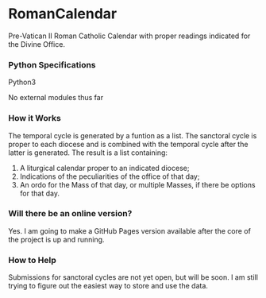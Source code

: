 # RomanCalendar

Pre-Vatican II Roman Catholic Calendar with proper readings indicated for the Divine Office.

### Python Specifications

Python3

No external modules thus far

### How it Works

The temporal cycle is generated by a funtion as a list. The sanctoral cycle is proper to each diocese and is combined with the temporal cycle after the latter is generated.
The result is a list containing:

1. A liturgical calendar proper to an indicated diocese;
2. Indications of the peculiarities of the office of that day;
3. An ordo for the Mass of that day, or multiple Masses, if there be options for that day.

### Will there be an online version?

Yes. I am going to make a GitHub Pages version available after the core of the project is up and running.

### How to Help

Submissions for sanctoral cycles are not yet open, but will be soon. I am still trying to figure out the easiest way to store and use the data.
